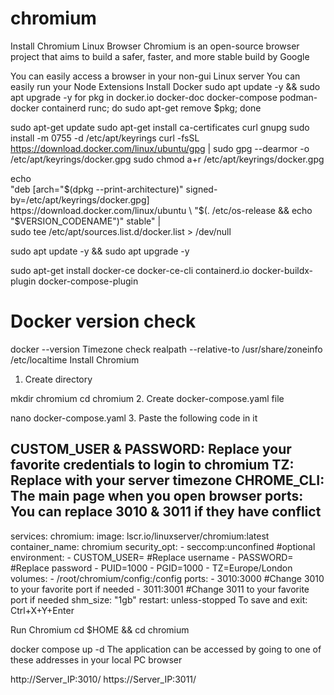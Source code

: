 # chromium

Install Chromium Linux Browser
Chromium is an open-source browser project that aims to build a safer, faster, and more stable build by Google

You can easily access a browser in your non-gui Linux server
You can easily run your Node Extensions
Install Docker
sudo apt update -y && sudo apt upgrade -y
for pkg in docker.io docker-doc docker-compose podman-docker containerd runc; do sudo apt-get remove $pkg; done

sudo apt-get update
sudo apt-get install ca-certificates curl gnupg
sudo install -m 0755 -d /etc/apt/keyrings
curl -fsSL https://download.docker.com/linux/ubuntu/gpg | sudo gpg --dearmor -o /etc/apt/keyrings/docker.gpg
sudo chmod a+r /etc/apt/keyrings/docker.gpg

echo \
  "deb [arch="$(dpkg --print-architecture)" signed-by=/etc/apt/keyrings/docker.gpg] https://download.docker.com/linux/ubuntu \
  "$(. /etc/os-release && echo "$VERSION_CODENAME")" stable" | \
  sudo tee /etc/apt/sources.list.d/docker.list > /dev/null

sudo apt update -y && sudo apt upgrade -y

sudo apt-get install docker-ce docker-ce-cli containerd.io docker-buildx-plugin docker-compose-plugin

# Docker version check
docker --version
Timezone check
realpath --relative-to /usr/share/zoneinfo /etc/localtime
Install Chromium
1. Create directory

mkdir chromium
cd chromium
2. Create docker-compose.yaml file

nano docker-compose.yaml
3. Paste the following code in it

CUSTOM_USER & PASSWORD: Replace your favorite credentials to login to chromium
TZ: Replace with your server timezone
CHROME_CLI: The main page when you open browser
ports: You can replace 3010 & 3011 if they have conflict
---
services:
  chromium:
    image: lscr.io/linuxserver/chromium:latest
    container_name: chromium
    security_opt:
      - seccomp:unconfined #optional
    environment:
      - CUSTOM_USER=     #Replace username
      - PASSWORD=    #Replace password
      - PUID=1000
      - PGID=1000
      - TZ=Europe/London
    volumes:
      - /root/chromium/config:/config
    ports:
      - 3010:3000   #Change 3010 to your favorite port if needed
      - 3011:3001   #Change 3011 to your favorite port if needed
    shm_size: "1gb"
    restart: unless-stopped
To save and exit: Ctrl+X+Y+Enter

Run Chromium
cd $HOME && cd chromium

docker compose up -d
The application can be accessed by going to one of these addresses in your local PC browser

http://Server_IP:3010/
https://Server_IP:3011/
